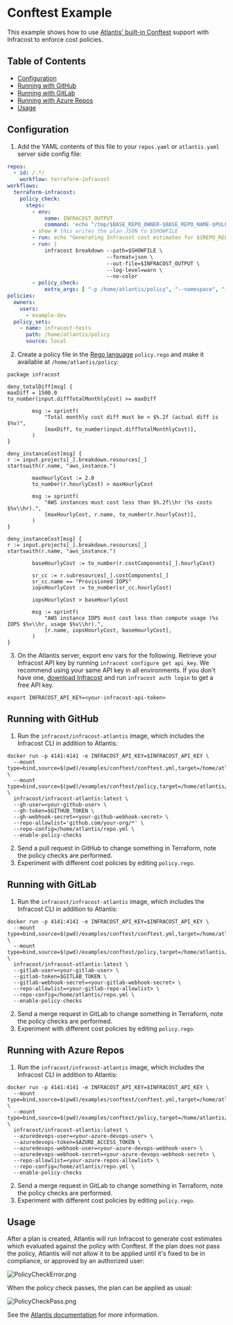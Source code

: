 # Conftest Example

This example shows how to use [Atlantis' built-in Conftest](https://www.runatlantis.io/docs/policy-checking.html) support with Infracost to enforce cost policies.

## Table of Contents

* [Configuration](#configuration)
* [Running with GitHub](#running-with-github)
* [Running with GitLab](#running-with-gitlab)
* [Running with Azure Repos](#running-with-azure-repos)
* [Usage](#usage)

## Configuration

1. Add the YAML contents of this file to your `repos.yaml` or `atlantis.yaml` server side config file:
  ```yaml
  repos:
    - id: /.*/
      workflow: terraform-infracost
  workflows:
    terraform-infracost:
      policy_check:
        steps:
          - env:
              name: INFRACOST_OUTPUT
              command: 'echo "/tmp/$BASE_REPO_OWNER-$BASE_REPO_NAME-$PULL_NUM-$WORKSPACE-${REPO_REL_DIR//\//-}-infracost.json"'
          - show # this writes the plan JSON to $SHOWFILE
          - run: echo "Generating Infracost cost estimates for ${REPO_REL_DIR//\//-}/$WORKSPACE..."
          - run: |
              infracost breakdown --path=$SHOWFILE \
                                  --format=json \
                                  --out-file=$INFRACOST_OUTPUT \
                                  --log-level=warn \
                                  --no-color
          - policy_check:
              extra_args: [ "-p /home/atlantis/policy", "--namespace", "infracost", "$INFRACOST_OUTPUT" ]
  policies:
    owners:
      users:
        - example-dev
    policy_sets:
      - name: infracost-tests
        path: /home/atlantis/policy
        source: local
  ```
2. Create a policy file in the [Rego language](https://www.openpolicyagent.org/docs/latest/policy-language/) `policy.rego` and make it available at `/home/atlantis/policy`:
  ```rego
  package infracost

  deny_totalDiff[msg] {
  maxDiff = 1500.0
  to_number(input.diffTotalMonthlyCost) >= maxDiff

          msg := sprintf(
              "Total monthly cost diff must be < $%.2f (actual diff is $%v)",
              [maxDiff, to_number(input.diffTotalMonthlyCost)],
          )
  }

  deny_instanceCost[msg] {
  r := input.projects[_].breakdown.resources[_]
  startswith(r.name, "aws_instance.")

          maxHourlyCost := 2.0
          to_number(r.hourlyCost) > maxHourlyCost

          msg := sprintf(
              "AWS instances must cost less than $%.2f\\hr (%s costs $%v\\hr).",
              [maxHourlyCost, r.name, to_number(r.hourlyCost)],
          )
  }

  deny_instanceCost[msg] {
  r := input.projects[_].breakdown.resources[_]
  startswith(r.name, "aws_instance.")

          baseHourlyCost := to_number(r.costComponents[_].hourlyCost)

          sr_cc := r.subresources[_].costComponents[_]
          sr_cc.name == "Provisioned IOPS"
          iopsHourlyCost := to_number(sr_cc.hourlyCost)

          iopsHourlyCost > baseHourlyCost

          msg := sprintf(
              "AWS instance IOPS must cost less than compute usage (%s IOPS $%v\\hr, usage $%v\\hr).",
              [r.name, iopsHourlyCost, baseHourlyCost],
          )
  }
  ```
3. On the Atlantis server, export env vars for the following. Retrieve your Infracost API key by running `infracost configure get api_key`. We recommend using your same API key in all environments. If you don't have one, [download Infracost](https://www.infracost.io/docs/#quick-start) and run `infracost auth login` to get a free API key.
  ```
  export INFRACOST_API_KEY=<your-infracost-api-token>
  ```

## Running with GitHub

1. Run the `infracost/infracost-atlantis` image, which includes the Infracost CLI in addition to Atlantis:
  ```
  docker run -p 4141:4141 -e INFRACOST_API_KEY=$INFRACOST_API_KEY \
    --mount type=bind,source=$(pwd)/examples/conftest/conftest.yml,target=/home/atlantis/repo.yml \
    --mount type=bind,source=$(pwd)/examples/conftest/policy,target=/home/atlantis/policy \
    infracost/infracost-atlantis:latest \
    --gh-user=<your-github-user> \
    --gh-token=$GITHUB_TOKEN \
    --gh-webhook-secret=<your-github-webhook-secret> \
    --repo-allowlist='github.com/your-org/*' \
    --repo-config=/home/atlantis/repo.yml \
    --enable-policy-checks
  ```
2. Send a pull request in GitHub to change something in Terraform, note the policy checks are performed.
3. Experiment with different cost policies by editing `policy.rego`.

## Running with GitLab

1. Run the `infracost/infracost-atlantis` image, which includes the Infracost CLI in addition to Atlantis:
  ```
  docker run -p 4141:4141 -e INFRACOST_API_KEY=$INFRACOST_API_KEY \
    --mount type=bind,source=$(pwd)/examples/conftest/conftest.yml,target=/home/atlantis/repo.yml \
    --mount type=bind,source=$(pwd)/examples/conftest/policy,target=/home/atlantis/policy \
    infracost/infracost-atlantis:latest \
    --gitlab-user=<your-gitlab-user> \
    --gitlab-token=$GITLAB_TOKEN \
    --gitlab-webhook-secret=<your-gitlab-webhook-secret> \
    --repo-allowlist=<your-gitlab-repo-allowlist> \
    --repo-config=/home/atlantis/repo.yml \
    --enable-policy-checks
  ```
2. Send a merge request in GitLab to change something in Terraform, note the policy checks are performed.
3. Experiment with different cost policies by editing `policy.rego`.

## Running with Azure Repos

1. Run the `infracost/infracost-atlantis` image, which includes the Infracost CLI in addition to Atlantis:
  ```
  docker run -p 4141:4141 -e INFRACOST_API_KEY=$INFRACOST_API_KEY \
    --mount type=bind,source=$(pwd)/examples/conftest/conftest.yml,target=/home/atlantis/repo.yml \
    --mount type=bind,source=$(pwd)/examples/conftest/policy,target=/home/atlantis/policy \
    infracost/infracost-atlantis:latest \
    --azuredevops-user=<your-azure-devops-user> \
    --azuredevops-token=$AZURE_ACCESS_TOKEN \
    --azuredevops-webhook-user=<your-azure-devops-webhook-user> \
    --azuredevops-webhook-secret=<your-azure-devops-webhook-secret> \
    --repo-allowlist=<your-azure-repos-allowlist> \
    --repo-config=/home/atlantis/repo.yml \
    --enable-policy-checks
  ```
2. Send a merge request in GitLab to change something in Terraform, note the policy checks are performed.
3. Experiment with different cost policies by editing `policy.rego`.

## Usage

After a plan is created, Atlantis will run Infracost to generate cost estimates which evaluated against the policy with Conftest. If the plan does not pass the policy, Atlantis will not allow it to be applied until it's fixed to be in compliance, or approved by an authorized user:

![PolicyCheckError.png](PolicyCheckError.png)

When the policy check passes, the plan can be applied as usual:

![PolicyCheckPass.png](PolicyCheckPass.png)

See the [Atlantis documentation](https://www.runatlantis.io/docs/policy-checking.html#how-it-works) for more information.
